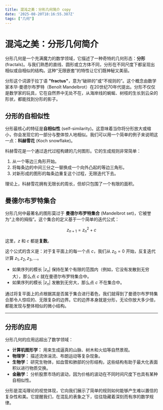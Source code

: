 ```yaml
---
title: 混沌之美：分形几何简介 copy
date: '2025-08-20T18:16:55.387Z'
tags: ["几何"]
---
```

# 混沌之美：分形几何简介

分形几何是一个充满魔力的数学领域，它描述了一种奇特的几何形态：**分形** (fractals)。与我们熟悉的直线、圆形或立方体不同，分形在不同尺度下都呈现出相似或自相似的结构。这种“无限嵌套”的特性让它们既神秘又美丽。

分形这个词源于拉丁语 **"fractus"**，意为“破碎的”或“不规则的”。这个概念由数学家本华·曼德尔布罗特（Benoît Mandelbrot）在20世纪70年代提出。分形不仅仅是数学家的玩具，它在自然界中无处不在，从海岸线的蜿蜒、树枝的生长到云朵的形状，都能找到分形的影子。

## 分形的自相似性

分形最核心的特征是**自相似性** (self-similarity)。这意味着当你将分形放大或缩小，你会发现它的一部分与整体惊人地相似。我们可以用一个简单的例子来说明这一点：**科赫雪花** (Koch snowflake)。

科赫雪花是一个通过迭代过程构建的几何图形。它的生成规则非常简单：

1.  从一个等边三角形开始。
2.  将每条边的中间三分之一替换成一个向外凸起的等边三角形。
3.  对新形成的图形的每条边重复这个过程，无限迭代下去。

理论上，科赫雪花拥有无限长的周长，但却只包围了一个有限的面积。

## 曼德尔布罗特集合

分形几何中最著名的图形莫过于 **曼德尔布罗特集合** (Mandelbrot set)，它被誉为“上帝的拇指”。这个集合的定义基于一个简单的迭代公式：

$$z_{n+1} = z_n^2 + c$$

这里，$z$ 和 $c$ 都是**复数**。

这个公式的含义是：对于复平面上的每一个点 $c$，我们从 $z_0 = 0$ 开始，反复迭代计算 $z_1, z_2, z_3, ...$。

* 如果序列的模长 $|z_n|$ 保持在某个有限的范围内（例如，它没有发散到无穷大），那么点 $c$ 就在曼德尔布罗特集合中。
* 如果序列的模长 $|z_n|$ 发散到无穷大，那么点 $c$ 不在集合中。

通过将复平面上的点根据其是否属于集合进行着色，我们就得到了曼德尔布罗特集合那令人惊叹的、无限复杂的边界。它的边界本身就是分形，无论你放大多少倍，都能发现与整体相似的微小结构。

---

## 分形的应用

分形几何的应用远超出了数学领域：

* **计算机图形学：** 用来生成逼真的山脉、树木和火焰等自然景观。
* **物理学：** 描述流体湍流、布朗运动等复杂现象。
* **生物学：** 研究生物体，如血管和肺部的分形结构，这些结构有助于最大化表面积以进行物质交换。
* **金融学：** 分析股票市场的波动，因为价格的波动在不同时间尺度下也具有某种自相似性。

分形是混沌理论的视觉体现，它向我们展示了简单的规则如何能够产生难以置信的复杂性和美。它提醒我们，在混乱的表象之下，往往隐藏着深刻而有序的数学规律。
